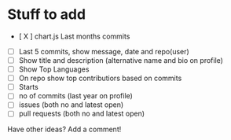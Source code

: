 # Stuff to add
- [ X ] chart.js Last months commits
- [ ] Last 5 commits, show message, date and repo(user)
- [ ] Show title and description (alternative name and bio on profile)
- [ ] Show Top Languages
- [ ] On repo show top contributiors based on commits
- [ ] Starts
- [ ] no of commits (last year on profile)
- [ ] issues (both no and latest open)
- [ ] pull requests (both no and latest open)

Have other ideas? Add a comment!
